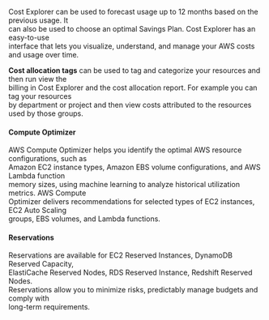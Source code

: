 Cost Explorer can be used to forecast usage up to 12 months based on the previous usage. It  
can also be used to choose an optimal Savings Plan. Cost Explorer has an easy-to-use  
interface that lets you visualize, understand, and manage your AWS costs and usage over time.

**Cost allocation tags** can be used to tag and categorize your resources and then run view the  
billing in Cost Explorer and the cost allocation report. For example you can tag your resources  
by department or project and then view costs attributed to the resources used by those groups.

#### Compute Optimizer

AWS Compute Optimizer helps you identify the optimal AWS resource configurations, such as  
Amazon EC2 instance types, Amazon EBS volume configurations, and AWS Lambda function  
memory sizes, using machine learning to analyze historical utilization metrics. AWS Compute  
Optimizer delivers recommendations for selected types of EC2 instances, EC2 Auto Scaling  
groups, EBS volumes, and Lambda functions.

#### Reservations

Reservations are available for EC2 Reserved Instances, DynamoDB Reserved Capacity,  
ElastiCache Reserved Nodes, RDS Reserved Instance, Redshift Reserved Nodes.  
Reservations allow you to minimize risks, predictably manage budgets and comply with  
long-term requirements.